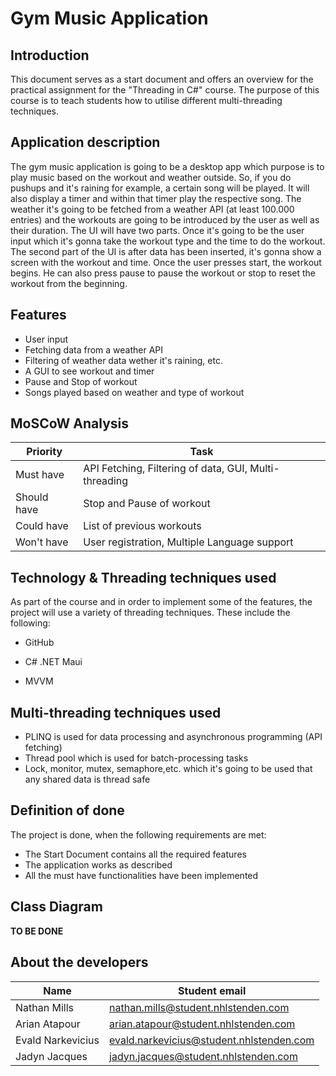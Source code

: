 # **Gym Music Application**

## Introduction
This document serves as a start document and offers an overview for the practical assignment for the "Threading in C#" course. The purpose of this course is to teach students how to utilise different multi-threading techniques.

## Application description
The gym music application is going to be a desktop app which purpose is to play music based on the workout and weather outside. So, if you do pushups and it's raining for example, a certain song will be played. It will also display a timer and within that timer play the respective song. The weather it's going to be fetched from a weather API (at least 100.000 entries) and the workouts are going to be introduced by the user as well as their duration. The UI will have two parts. Once it's going to be the user input which it's gonna take the workout type and the time to do the workout. The second part of the UI is after data has been inserted, it's gonna show a screen with the workout and time. Once the user presses start, the workout begins. He can also press pause to pause the workout or stop to reset the workout from the beginning.
## Features
- User input
- Fetching data from a weather API
- Filtering of weather data wether it's raining, etc.
- A GUI to see workout and timer
- Pause and Stop of workout
- Songs played based on weather and type of workout 

## MoSCoW Analysis
| Priority      | Task		   |
| -----------   | ----------- |
| Must have     | API Fetching, Filtering of data, GUI, Multi-threading|     
| Should have   | Stop and Pause of workout       |
| Could have    | List of previous workouts       |
| Won't have    | User registration, Multiple Language support        |


## Technology & Threading techniques used
As part of the course and in order to implement some of the features, the project will use a variety of threading techniques. These include the following:
- GitHub

- C# .NET Maui

- MVVM

## Multi-threading techniques used
- PLINQ is used for data processing and asynchronous programming (API fetching)
- Thread pool which is used for batch-processing tasks
- Lock, monitor, mutex, semaphore,etc. which it's going to be used that any shared data is thread safe

## Definition of done
The project is done, when the following requirements are met:
- The Start Document contains all the required features
- The application works as described
- All the must have functionalities have been implemented

## Class Diagram
**TO BE DONE**


## About the developers
| Name               | Student email                                                |
| ------------------ | ------------------------------------------------------------ |
| Nathan Mills      | [nathan.mills@student.nhlstenden.com](mailto:nathan.mills@student.nhlstenden.com) |
| Arian Atapour      | [arian.atapour@student.nhlstenden.com](mailto:arian.atapour@student.nhlstenden.com) |
| Evald Narkevicius | [evald.narkevicius@student.nhlstenden.com](mailto:evald.narkevicius@student.nhlstenden.com) |
| Jadyn Jacques | [jadyn.jacques@student.nhlstenden.com](mailto:jadyn.jacques@student.nhlstenden.com) |
